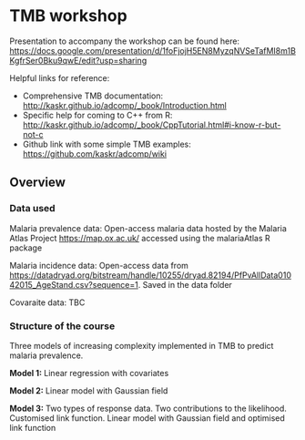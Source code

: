 TMB workshop
===========

Presentation to accompany the workshop can be found here: https://docs.google.com/presentation/d/1foFjojH5EN8MyzqNVSeTafMI8m1BKgfrSer0Bku9qwE/edit?usp=sharing

Helpful links for reference:
* Comprehensive TMB documentation: http://kaskr.github.io/adcomp/_book/Introduction.html
* Specific help for coming to C++ from R: http://kaskr.github.io/adcomp/_book/CppTutorial.html#i-know-r-but-not-c
* Github link with some simple TMB examples: https://github.com/kaskr/adcomp/wiki

Overview
-------

### Data used

Malaria prevalence data: Open-access malaria data hosted by the Malaria Atlas Project https://map.ox.ac.uk/ accessed using the malariaAtlas R package

Malaria incidence data: Open-access data from https://datadryad.org/bitstream/handle/10255/dryad.82194/PfPvAllData01042015_AgeStand.csv?sequence=1. Saved in the data folder

Covaraite data: TBC


### Structure of the course

Three models of increasing complexity implemented in TMB to predict malaria prevalence. 

**Model 1:** Linear regression with covariates

**Model 2:** Linear model with Gaussian field

**Model 3:** Two types of response data. Two contributions to the likelihood. Customised link function. Linear model with Gaussian field and optimised link function
